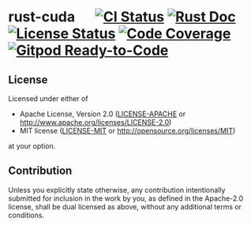 # rust-cuda &emsp; [![CI Status]][workflow] [![Rust Doc]][docs] [![License Status]][fossa] [![Code Coverage]][codecov] [![Gitpod Ready-to-Code]][gitpod]

[CI Status]: https://img.shields.io/github/workflow/status/MomoLangenstein/rust-cuda/CI/main?label=CI
[workflow]: https://github.com/MomoLangenstein/rust-cuda/actions/workflows/ci.yml?query=branch%3Amain

[Rust Doc]: https://img.shields.io/badge/docs-main-blue
[docs]: https://momolangenstein.github.io/rust-cuda/

[License Status]: https://app.fossa.com/api/projects/git%2Bgithub.com%2FMomoLangenstein%2Frust-cuda.svg?type=shield
[fossa]: https://app.fossa.com/projects/git%2Bgithub.com%2FMomoLangenstein%2Frust-cuda?ref=badge_shield

[Code Coverage]: https://img.shields.io/codecov/c/github/MomoLangenstein/rust-cuda?token=wfeAeybbbx
[codecov]: https://codecov.io/gh/MomoLangenstein/rust-cuda

[Gitpod Ready-to-Code]: https://img.shields.io/badge/Gitpod-ready-blue?logo=gitpod
[gitpod]: https://gitpod.io/#https://github.com/MomoLangenstein/rust-cuda

## License

Licensed under either of

 * Apache License, Version 2.0
   ([LICENSE-APACHE](LICENSE-APACHE) or http://www.apache.org/licenses/LICENSE-2.0)
 * MIT license
   ([LICENSE-MIT](LICENSE-MIT) or http://opensource.org/licenses/MIT)

at your option.

## Contribution

Unless you explicitly state otherwise, any contribution intentionally submitted for inclusion in the work by you, as defined in the Apache-2.0 license, shall be dual licensed as above, without any additional terms or conditions.
